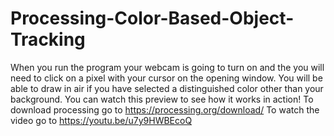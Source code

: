 # Processing-Color-Based-Object-Tracking
When you run the program your webcam is going to turn on and the you will need to click on a pixel with your cursor on the opening window. You will be able to draw in air if you have selected a distinguished color other than your background. You can watch this preview to see how it works in action! To download processing go to https://processing.org/download/
To watch the video go to https://youtu.be/u7y9HWBEcoQ 
